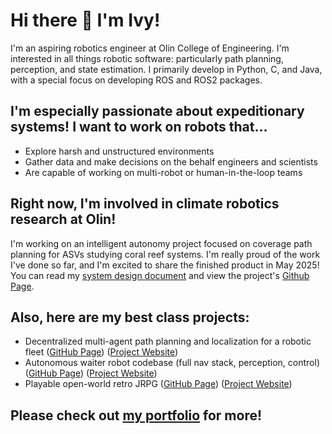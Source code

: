 # Hi there 👋 I'm Ivy!

I'm an aspiring robotics engineer at Olin College of Engineering. I'm interested in all things robotic software: particularly path planning, perception, and state estimation. I primarily develop in Python, C, and Java, with a special focus on developing ROS and ROS2 packages.

## I'm especially passionate about expeditionary systems! I want to work on robots that...

- Explore harsh and unstructured environments
- Gather data and make decisions on the behalf engineers and scientists
- Are capable of working on multi-robot or human-in-the-loop teams


## Right now, I'm involved in climate robotics research at Olin!

I'm working on an intelligent autonomy project focused on coverage path planning for ASVs studying coral reef systems. I'm really proud of the work I've done so far, and I'm excited to share the finished product in May 2025!
You can read my [system design document](https://docs.google.com/document/d/1EQueDtxi3Mqqq7yS0Ds5HbZkS5oiRqB0dqToZ39L-A4/edit?tab=t.0#heading=h.9im9ss3zt7ig) and view the project's [Github Page](https://github.com/itannermahncke/fleet_robotics).

## Also, here are my best class projects:

- Decentralized multi-agent path planning and localization for a robotic fleet ([GitHub Page](https://github.com/itannermahncke/fleet_robotics)) ([Project Website](https://itannermahncke.github.io/fleet_robotics/))
- Autonomous waiter robot codebase (full nav stack, perception, control) ([GitHub Page](https://github.com/itannermahncke/pie_waiterbot)) ([Project Website](https://olincollege.github.io/pie-2024-03/waiterbot/))
- Playable open-world retro JRPG ([GitHub Page](https://github.com/olincollege/top-down-dungeon-crawler)) ([Project Website](https://olincollege.github.io/top-down-dungeon-crawler/))

## Please check out [my portfolio](https://imahncke.myportfolio.com/) for more!
